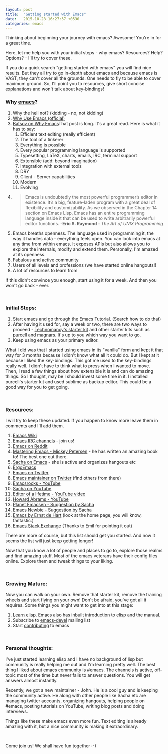 ```yaml
---
layout: post
title:  "Getting started with Emacs"
date:   2015-10-28 16:27:37 +0530
categories: emacs
---
```

Thinking about beginning your journey with emacs? Awesome! You're in for a great time.

Here, let me help you with your initial steps - why emacs? Resources? Help? Options? - I'll try to cover these.

<!--more-->

If you do a quick search "getting started with emacs" you will find nice results. But they all try to go in-depth about emacs and because emacs is VAST, they can't cover all the grounds. One needs to fly to be able to cover maximum ground. So, I'll point you to resources, give short concise explanations and won't talk about key-bindings!
<h3>Why <a href="https://en.wikipedia.org/wiki/Emacs" target="_blank">emacs</a>?</h3>
<ol>
	<li>Why the hell not? (kidding - no, not kidding)</li>
	<li><a href="http://www.emacswiki.org/emacs/WhyUseEmacs" target="_blank">Why Use Emacs (official)</a></li>
	<li><a href="http://batsov.com/articles/2011/11/19/why-emacs/" target="_blank">Batsov on Why Emacs</a>That post is long. It's a great read. Here is what it has to say:
<ol>
	<li>Efficient text editing (really efficient)</li>
	<li>The tool of a tinkerer</li>
	<li>Everything is possible</li>
	<li>Every popular programming language is supported</li>
	<li>Typesetting, LaTeX, charts, emails, IRC, terminal support</li>
	<li>Extensible (add: beyond imagination)</li>
	<li>Integration with external tools</li>
	<li>DRY</li>
	<li>Client - Server capabilities</li>
	<li>Modern</li>
	<li>Evolving</li>
</ol>
</li>
	<li>
<blockquote>Emacs is undoubtedly the most powerful programmer’s editor in existence. It’s a big, feature-laden program with a great deal of flexibility and customizability. As we observed in the Chapter 14 section on Emacs Lisp, Emacs has an entire programming language inside it that can be used to write arbitrarily powerful editor functions. -<strong>Eric S. Raymond - </strong><cite>The Art of UNIX Programming</cite></blockquote>
</li>
	<li>Emacs breaths openness. The language used in programming it, the way it handles data - everything feels open. You can look into emacs at any time from within emacs. It exposes APIs but also allows you to explore the internals, modify and extend them. Personally, I'm amazed at its openness.</li>
	<li>Fabulous and active community</li>
	<li>Users of all levels and professions (we have started online hangouts!)</li>
	<li>A lot of resources to learn from</li>
</ol>
If this didn't convince you enough, start using it for a week. And then you won't go back - ever.

&nbsp;
<h3>Initial Steps:</h3>
<ol>
	<li>Start emacs and go through the Emacs Tutorial. (Search how to do that)</li>
	<li>After having it used for, say a week or two, there are two ways to proceed - <a href="https://github.com/technomancy/emacs-starter-kit/" target="_blank">Technomancy's starter kit</a> and other starter kits such as <a href="https://github.com/purcell/emacs.d" target="_blank">purcell</a> and <a href="https://github.com/magnars/.emacs.d/" target="_blank">magnars</a>. It's up to you which way you want to go.</li>
	<li>Keep using emacs as your primary editor.</li>
</ol>
What I did was that I started using emacs in its "vanilla" form and kept it that way for 3 months because I didn't know what all it could do. But I kept at it because I liked the key-bindings. This got me used to the key-bindings really well. I didn't have to think what to press when I wanted to move. Then, I read a few things about how extensible it is and can do amazing things. So I thought, may be I should invest some time in it. I installed purcell's starter kit and used sublime as backup editor. This could be a good way for you to get going.

&nbsp;
<h3>Resources:</h3>
I will try to keep these updated. If you happen to know more leave them in comments and I'll add them.
<ol>
	<li><a href="http://www.emacswiki.org/" target="_blank">Emacs Wiki</a></li>
	<li><a href="http://www.emacswiki.org/emacs/EmacsChannel" target="_blank">Emacs IRC channels</a> - join us!</li>
	<li><a href="https://www.reddit.com/r/emacs/" target="_blank">Emacs on Reddit</a></li>
	<li><a href="https://masteringemacs.org/article/beginners-guide-to-emacs" target="_blank">Mastering Emacs - Mickey Petersen</a> - he has written an amazing book to! The best one out there.</li>
	<li><a href="http://sachachua.com/blog/" target="_blank">Sacha on Emacs</a> - she is active and organizes hangouts etc</li>
	<li><a href="http://ergoemacs.org/" target="_blank">ErgoEmacs</a></li>
	<li><a href="https://twitter.com/emacs" target="_blank">Emacs on Twitter</a></li>
	<li><a href="https://twitter.com/jwiegley" target="_blank">Emacs maintainer on Twitter</a> (find others from there)</li>
	<li><a href="https://www.youtube.com/user/emacsrocks" target="_blank">Emacsrocks - YouTube</a></li>
	<li><a href="https://www.youtube.com/user/sachactube" target="_blank">Sacha on YouTube</a></li>
	<li><a href="https://www.youtube.com/watch?v=VADudzQGvU8" target="_blank">Editor of a lifetime - YouTube video</a></li>
	<li><a href="https://www.youtube.com/user/howardabrams" target="_blank">Howard Abrams - YouTube</a></li>
	<li><a href="http://planet.emacsen.org" target="_blank">Planet Emacsen - Suggestion by Sacha</a></li>
	<li><a href="http://www.emacswiki.org/emacs/EmacsNewbie" target="_blank">Emacs Newbie - Suggestion by Sacha</a></li>
	<li><a href="http://emacs.zeef.com">Emacs by Ernst de Hart</a> (look at the home page, you will know, fantastic.)</li>
	<li><a href="http://emacs.stackexchange.com/" target="_blank">Emacs Stack Exchange</a> (Thanks to Emil for pointing it out)</li>
</ol>
There are more of course, but this list should get you started. And now it seems the list will just keep getting longer!

Now that you know a lot of people and places to go to, explore those realms and find amazing stuff. Most of the emacs veterans have their config files online. Explore them and tweak things to your liking.

&nbsp;
<h3>Growing Mature:</h3>
Now you can walk on your own. Remove that starter kit, remove the training wheels and start flying on your own! Don't be afraid, you've got all it requires. Some things you might want to get into at this stage:
<ol>
	<li><a href="http://www.emacswiki.org/emacs/LearnEmacsLisp" target="_blank">Learn elisp</a>. Emacs also has inbuilt introduction to elisp and the manual.</li>
	<li>Subscribe to <a href="https://lists.gnu.org/mailman/listinfo/emacs-devel" target="_blank">emacs-devel</a> mailing list</li>
	<li>Start <a href="https://savannah.gnu.org/projects/emacs" target="_blank">contributing</a> to emacs</li>
</ol>
&nbsp;
<h3>Personal thoughts:</h3>
I've just started learning elisp and I have no background of lisp but community is really helping me out and I'm learning pretty well. The best thing I liked about emacs community is #emacs. The channels is active, off-topic most of the time but never fails to answer questions. You will get answers almost instantly.

Recently, we got a new maintainer - John. He is a cool guy and is keeping the community active. He along with other people like Sacha etc are managing twitter accounts, organizing hangouts, helping people on #emacs, posting tutorials on YouTube, writing blog posts and doing interviews.

Things like these make emacs even more fun. Text editing is already amazing with it, but a nice community is making it extraordinary.

&nbsp;

Come join us! We shall have fun together :-)
